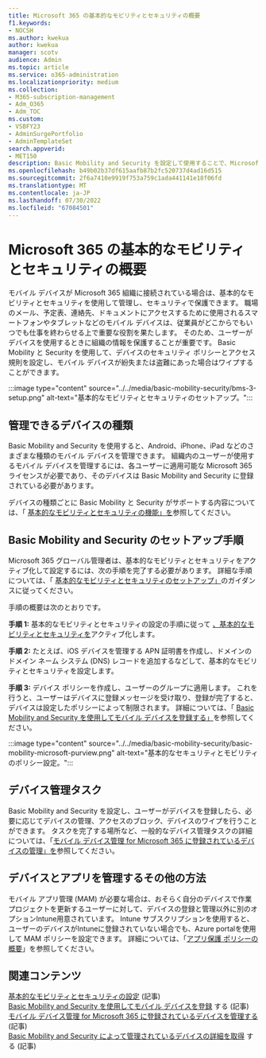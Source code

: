 ```yaml
---
title: Microsoft 365 の基本的なモビリティとセキュリティの概要
f1.keywords:
- NOCSH
ms.author: kwekua
author: kwekua
manager: scotv
audience: Admin
ms.topic: article
ms.service: o365-administration
ms.localizationpriority: medium
ms.collection:
- M365-subscription-management
- Adm_O365
- Adm_TOC
ms.custom:
- VSBFY23
- AdminSurgePortfolio
- AdminTemplateSet
search.appverid:
- MET150
description: Basic Mobility and Security を設定して使用することで、Microsoft 365 組織に接続されているモバイル デバイスを管理し、セキュリティで保護します。
ms.openlocfilehash: b49b02b37df615aafb87b2fc520737d4ad16d515
ms.sourcegitcommit: 2f6a7410e9919f753a759c1ada441141e18f06fd
ms.translationtype: MT
ms.contentlocale: ja-JP
ms.lasthandoff: 07/30/2022
ms.locfileid: "67084501"
---
```

# <a name="overview-of-basic-mobility-and-security-for-microsoft-365"></a>Microsoft 365 の基本的なモビリティとセキュリティの概要

モバイル デバイスが Microsoft 365 組織に接続されている場合は、基本的なモビリティとセキュリティを使用して管理し、セキュリティで保護できます。 職場のメール、予定表、連絡先、ドキュメントにアクセスするために使用されるスマートフォンやタブレットなどのモバイル デバイスは、従業員がどこからでもいつでも仕事を終わらせる上で重要な役割を果たします。 そのため、ユーザーがデバイスを使用するときに組織の情報を保護することが重要です。 Basic Mobility と Security を使用して、デバイスのセキュリティ ポリシーとアクセス規則を設定し、モバイル デバイスが紛失または盗難にあった場合はワイプすることができます。

:::image type="content" source="../../media/basic-mobility-security/bms-3-setup.png" alt-text="基本的なモビリティとセキュリティのセットアップ。":::

## <a name="what-types-of-devices-can-you-manage"></a>管理できるデバイスの種類

Basic Mobility and Security を使用すると、Android、iPhone、iPad などのさまざまな種類のモバイル デバイスを管理できます。 組織内のユーザーが使用するモバイル デバイスを管理するには、各ユーザーに適用可能な Microsoft 365 ライセンスが必要であり、そのデバイスは Basic Mobility and Security に登録されている必要があります。

デバイスの種類ごとに Basic Mobility と Security がサポートする内容については、「 [基本的なモビリティとセキュリティの機能」を](capabilities.md)参照してください。

## <a name="setup-steps-for-basic-mobility-and-security"></a>Basic Mobility and Security のセットアップ手順

Microsoft 365 グローバル管理者は、基本的なモビリティとセキュリティをアクティブ化して設定するには、次の手順を完了する必要があります。 詳細な手順については、「 [基本的なモビリティとセキュリティのセットアップ」](set-up.md)のガイダンスに従ってください。 

手順の概要は次のとおりです。

**手順 1:** 基本的なモビリティとセキュリティの設定の手順に従って [、基本的なモビリティとセキュリティを](set-up.md)アクティブ化します。

**手順 2:** たとえば、iOS デバイスを管理する APN 証明書を作成し、ドメインのドメイン ネーム システム (DNS) レコードを追加するなどして、基本的なモビリティとセキュリティを設定します。

**手順 3:** デバイス ポリシーを作成し、ユーザーのグループに適用します。 これを行うと、ユーザーはデバイスに登録メッセージを受け取り、登録が完了すると、デバイスは設定したポリシーによって制限されます。 詳細については、「 [Basic Mobility and Security を使用してモバイル デバイスを登録する」](enroll-your-mobile-device.md)を参照してください。 

:::image type="content" source="../../media/basic-mobility-security/basic-mobility-microsoft-purview.png" alt-text="基本的なセキュリティとモビリティのポリシー設定。":::

## <a name="device-management-tasks"></a>デバイス管理タスク

Basic Mobility and Security を設定し、ユーザーがデバイスを登録したら、必要に応じてデバイスの管理、アクセスのブロック、デバイスのワイプを行うことができます。 タスクを完了する場所など、一般的なデバイス管理タスクの詳細については、「[モバイル デバイス管理 for Microsoft 365 に登録されているデバイスの管理」を](manage-enrolled-devices.md)参照してください。

## <a name="other-ways-to-manage-devices-and-apps"></a>デバイスとアプリを管理するその他の方法

モバイル アプリ管理 (MAM) が必要な場合は、おそらく自分のデバイスで作業プロジェクトを更新するユーザーに対して、デバイスの登録と管理以外に別のオプションIntune用意されています。 Intune サブスクリプションを使用すると、ユーザーのデバイスがIntuneに登録されていない場合でも、Azure portalを使用して MAM ポリシーを設定できます。 詳細については、「[アプリ保護 ポリシーの概要](/mem/intune/apps/app-protection-policy)」を参照してください。

## <a name="related-content"></a>関連コンテンツ

[基本的なモビリティとセキュリティの設定](set-up.md) (記事)\
[Basic Mobility and Security を使用してモバイル デバイスを登録](enroll-your-mobile-device.md) する (記事)\
[モバイル デバイス管理 for Microsoft 365 に登録されているデバイスを管理する](manage-enrolled-devices.md) (記事)\
[Basic Mobility and Security によって管理されているデバイスの詳細を取得](get-details-about-managed-devices.md) する (記事)
